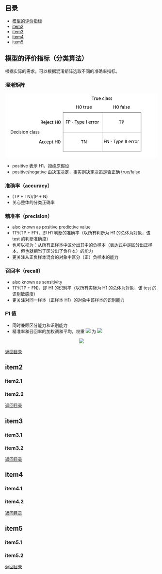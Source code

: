 ## <span id="jump0">目录<span>
  
  * [模型的评价指标](#jump1)
  * [item2](#jump2)
  * [item3](#jump3)
  * [item4](#jump4)
  * [item5](#jump5)

## <span id="jump1">模型的评价指标（分类算法）<span>
  
  根据实际的需求，可以根据混淆矩阵选取不同的准确率指标。
  
  ### 混淆矩阵
  <p align="center">
    <img src="https://github.com/mylu314/blog/blob/main/images/confusion_matrix.png">
  <p>
    
  * positive 表示 H1，拒绝原假设
  * positive/negative 由决策决定，事实则决定决策是否正确 true/false
  
  ### 准确率（accuracy）
  
  * (TP + TN)/(P + N)
  * 关心整体的分类正确率
  
  ### 精准率（precision）
  
  * also known as positive predictive value
  * TP/(TP + FP)，即 H1 判断的准确率（以所有判断为 H1 的总体为对象，该 test 的判断准确度）
  * 也可以视为：从所有正样本中区分出其中的负样本（表达式中是区分出正样本，但也就相当于区分出了负样本）的能力
  * 更关注从正负样本混合的对象中区分（正）负样本的能力
  
  ### 召回率（recall）
  
  * also known as sensitivity
  * TP/(TP + FN)，即 H1 的识别率（以所有实际为 H1 的总体为对象，该 test 的识别敏感度）
  * 更关注对同一样本（正样本 H1）的对象中该样本的识别能力

  ### F1 值
  
  * 同时兼顾区分能力和识别能力
  * 精准率和召回率的加权调和平均，权重 ![](http://latex.codecogs.com/gif.latex?W_{i}) 为 ![](http://latex.codecogs.com/gif.latex?\left(alpha,1-alpha\right))

<p align="center">
  <img src=http://latex.codecogs.com/gif.latex?\frac{\sum}>
<p>
  
[返回目录](#jump0)


## <span id="jump2">item2<span>
  
  ### item2.1
 
  ### item2.2
  
 
[返回目录](#jump0)

## <span id="jump3">item3<span>
  
  ### item3.1
 
  ### item3.2

[返回目录](#jump0)

## <span id="jump4">item4<span>
  
  ### item4.1
 
  ### item4.2

[返回目录](#jump0)


## <span id="jump5">item5<span>
  
  ### item5.1
 
  ### item5.2
  
[返回目录](#jump0)



